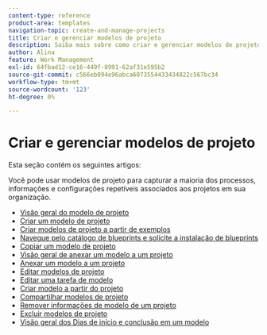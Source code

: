 ```yaml
---
content-type: reference
product-area: templates
navigation-topic: create-and-manage-projects
title: Criar e gerenciar modelos de projeto
description: Saiba mais sobre como criar e gerenciar modelos de projeto nos seguintes artigos.
author: Alina
feature: Work Management
exl-id: 64fbad12-ce16-449f-8991-62af31e595b2
source-git-commit: c566eb094e96abca6073554433434822c567bc34
workflow-type: tm+mt
source-wordcount: '123'
ht-degree: 0%

---
```


# Criar e gerenciar modelos de projeto

Esta seção contém os seguintes artigos:

Você pode usar modelos de projeto para capturar a maioria dos processos, informações e configurações repetíveis associados aos projetos em sua organização.

* [Visão geral do modelo de projeto](../../../manage-work/projects/create-and-manage-templates/project-template-overview.md)
* [Criar um modelo de projeto](../../../manage-work/projects/create-and-manage-templates/create-template.md)
* [Criar modelos de projeto a partir de exemplos](../../../manage-work/projects/create-and-manage-templates/create-templates-from-examples.md)
* [Navegue pelo catálogo de blueprints e solicite a instalação de blueprints](../../../administration-and-setup/blueprints/browse-catalog.md)
* [Copiar um modelo de projeto](../../../manage-work/projects/create-and-manage-templates/copy-template.md)
* [Visão geral de anexar um modelo a um projeto](../../../manage-work/projects/create-and-manage-templates/attach-template-to-project-overview.md)
* [Anexar um modelo a um projeto](../../../manage-work/projects/create-and-manage-templates/attach-template-to-project.md)
* [Editar modelos de projeto](../../../manage-work/projects/create-and-manage-templates/edit-templates.md)
* [Editar uma tarefa de modelo](../../../manage-work/projects/create-and-manage-templates/edit-template-task.md)
* [Criar modelo a partir do projeto](../../../manage-work/projects/create-and-manage-templates/create-template-from-project.md)
* [Compartilhar modelos de projeto](../../../manage-work/projects/create-and-manage-templates/share-project-template.md)
* [Remover informações de modelo de um projeto](../../../manage-work/projects/create-and-manage-templates/remove-template-from-project.md)
* [Excluir modelos de projeto](../../../manage-work/projects/create-and-manage-templates/delete-templates.md)
* [Visão geral dos Dias de início e conclusão em um modelo](../../../manage-work/projects/create-and-manage-templates/overview-of-start-completion-day-on-template.md)
